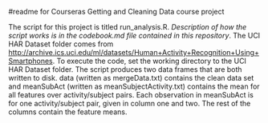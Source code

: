 #readme for Courseras Getting and Cleaning Data course project


The script for this project is titled run_analysis.R. *Description of how the script works is in the 
codebook.md file contained in this repository*. The UCI HAR Dataset folder comes from http://archive.ics.uci.edu/ml/datasets/Human+Activity+Recognition+Using+Smartphones. To execute the code, set the working directory to the UCI
HAR Dataset folder. The script produces two data frames that are both written to disk. data (written as mergeData.txt) contains the clean data set and meanSubAct (written as meanSubjectActivity.txt) contains the mean 
for all features over activity/subject pairs. Each observation in meanSubAct is for one activity/subject pair, given in column 
one and two. The rest of the columns contain the feature means. 

